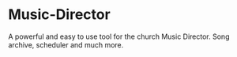 # Music-Director
A powerful and easy to use tool for the church Music Director. Song archive, scheduler and much more.
